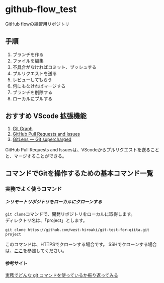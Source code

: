 # github-flow_test

GitHub flowの練習用リポジトリ

## 手順

1. ブランチを作る
1. ファイルを編集
1. 不具合がなければコミット、プッシュする
1. プルリクエストを送る
1. レビューしてもらう
1. 何にもなければマージする
1. ブランチを削除する
1. ローカルにプルする

## おすすめ VScode 拡張機能

1. [Git Graph](https://marketplace.visualstudio.com/items?itemName=mhutchie.git-graph)
1. [GitHub Pull Requests and Issues](https://marketplace.visualstudio.com/items?itemName=GitHub.vscode-pull-request-github)
1. [GitLens — Git supercharged](https://marketplace.visualstudio.com/items?itemName=eamodio.gitlens)

GitHub Pull Requests and Issuesは、VScodeからプルリクエストを送ることと、マージすることができる。

## コマンドでGitを操作するための基本コマンド一覧

### 実務でよく使うコマンド

#### *＞リモートリポジトリをローカルにクローンする*

`git clone`コマンドで、開発リポジトリをローカルに取得します。  
ディレクトリ名は、「project」とします。

```shell
git clone https://github.com/west-hiroaki/git-test-for-qiita.git project
```

このコマンドは、HTTPSでクローンする場合です。
SSHでクローンする場合は、[ここ](https://qiita.com/dorara/items/942485e064f3e2bdd4f7)を参照してください。

#### 参考サイト

[実務でどんな git コマンドを使っているか振り返ってみる](https://qiita.com/west-hiroaki/items/74cccbc22b2cc7a4aacb)
